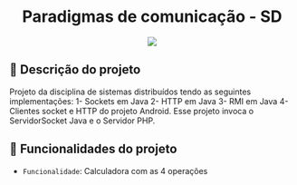 <h1 align="center"> Paradigmas de comunicação - SD </h1>

<p align="center">
<img src="http://img.shields.io/static/v1?label=STATUS&message=EM%20DESENVOLVIMENTO&color=GREEN&style=for-the-badge"/>
</p>

## 📌 Descrição do projeto

Projeto da disciplina de sistemas distribuídos tendo as seguintes implementações:
1- Sockets em Java 
2- HTTP em Java 
3- RMI em Java 
4- Clientes socket e HTTP do projeto Android. Esse projeto invoca o ServidorSocket Java e o Servidor PHP. 

## :hammer: Funcionalidades do projeto

- `Funcionalidade`: Calculadora com as 4 operações 

